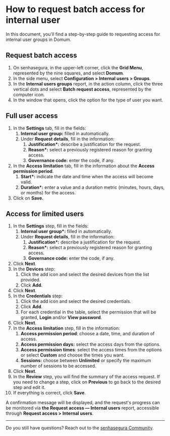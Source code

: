 # How to request batch access for internal user

In this document, you'll find a step-by-step guide to requesting access for internal user groups in Domum.

## Request batch access

1. On senhasegura, in the upper-left corner, click the **Grid Menu**, represented by the nine squares, and select **Domum**.  
2. In the side menu, select **Configuration \> Internal users \> Groups**.  
3. In the **Internal users groups** report, in the action column, click the three vertical dots and select **Batch request access**, represented by the computer icon.  
4. In the window that opens, click the option for the type of user you want.

## Full user access

1. In the **Settings** tab, fill in the fields:  
   1. **Internal user group:** filled in automatically.  
   2. Under **Request details**, fill in the information:  
      1. **Justification\*:** describe a justification for the request.  
      2. **Reason\*:** select a previously registered reason for granting access.  
      3. **Governance code:** enter the code, if any.  
2. In the **Access limitation** tab, fill in the information about the **Access permission period**.  
   1. **Start\*:** indicate the date and time when the access will become valid.
   2. **Duration\*:** enter a value and a duration metric (minutes, hours, days, or months) for the access.  
3. Click on **Save.**

## Access for limited users

1. In the **Settings** step, fill in the fields:  
   1. **Internal user group\*:** filled in automatically.  
   2. Under **Request details**, fill in the information:  
      1. **Justification\*:** describe a justification for the request.  
      2. **Reason\*:** select a previously registered reason for granting access.  
      3. **Governance code:** enter the code, if any.  
2. Click **Next**.  
3. In the **Devices** step:
   1. Click the add icon and select the desired devices from the list provided.  
   2. Click **Add**.  
4. Click **Next**.  
5. In the **Credentials** step:
   1. Click the add icon and select the desired credentials.  
   2. Click **Add**.  
   3. For each credential in the table, select the permission that will be granted, **Login** and/or **View password**.  
6. Click **Next**.  
7. In the **Access limitation** step, fill in the information:  
   1. **Access permission period**: choose a date, time, and duration of access.  
   2. **Access permission days:** select the access days from the options.  
   3. **Access permission times**: select the access times from the options or select **Custom** and choose the times you want.  
   4. **Sessions:** choose between **Unlimited** or specify the maximum number of sessions to be accessed.  
8. Click **Next**.  
9. In the **Review** step, you will find the summary of the access request. If you need to change a step, click on **Previous** to go back to the desired step and edit it.  
10. If everything is correct, click **Save**.

A confirmation message will be displayed, and the request's progress can be monitored via **the Request access — Internal users** report, accessible through **Request access \> Internal users**.

---

Do you still have questions? Reach out to the [senhasegura Community](https://community.senhasegura.io/).
